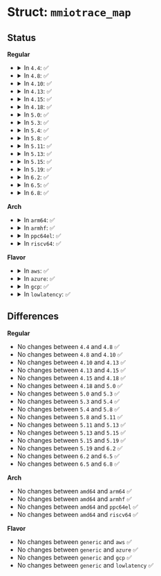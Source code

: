 # Struct: <code>mmiotrace_map</code>

## Status
<b>Regular</b>
<ul>
<li>
<details>
<summary>In <code>4.4</code>: ✅</summary>

```c
struct mmiotrace_map {
    resource_size_t phys;
    long unsigned int virt;
    long unsigned int len;
    int map_id;
    unsigned char opcode;
};
```
</details>
</li>
<li>
<details>
<summary>In <code>4.8</code>: ✅</summary>

```c
struct mmiotrace_map {
    resource_size_t phys;
    long unsigned int virt;
    long unsigned int len;
    int map_id;
    unsigned char opcode;
};
```
</details>
</li>
<li>
<details>
<summary>In <code>4.10</code>: ✅</summary>

```c
struct mmiotrace_map {
    resource_size_t phys;
    long unsigned int virt;
    long unsigned int len;
    int map_id;
    unsigned char opcode;
};
```
</details>
</li>
<li>
<details>
<summary>In <code>4.13</code>: ✅</summary>

```c
struct mmiotrace_map {
    resource_size_t phys;
    long unsigned int virt;
    long unsigned int len;
    int map_id;
    unsigned char opcode;
};
```
</details>
</li>
<li>
<details>
<summary>In <code>4.15</code>: ✅</summary>

```c
struct mmiotrace_map {
    resource_size_t phys;
    long unsigned int virt;
    long unsigned int len;
    int map_id;
    unsigned char opcode;
};
```
</details>
</li>
<li>
<details>
<summary>In <code>4.18</code>: ✅</summary>

```c
struct mmiotrace_map {
    resource_size_t phys;
    long unsigned int virt;
    long unsigned int len;
    int map_id;
    unsigned char opcode;
};
```
</details>
</li>
<li>
<details>
<summary>In <code>5.0</code>: ✅</summary>

```c
struct mmiotrace_map {
    resource_size_t phys;
    long unsigned int virt;
    long unsigned int len;
    int map_id;
    unsigned char opcode;
};
```
</details>
</li>
<li>
<details>
<summary>In <code>5.3</code>: ✅</summary>

```c
struct mmiotrace_map {
    resource_size_t phys;
    long unsigned int virt;
    long unsigned int len;
    int map_id;
    unsigned char opcode;
};
```
</details>
</li>
<li>
<details>
<summary>In <code>5.4</code>: ✅</summary>

```c
struct mmiotrace_map {
    resource_size_t phys;
    long unsigned int virt;
    long unsigned int len;
    int map_id;
    unsigned char opcode;
};
```
</details>
</li>
<li>
<details>
<summary>In <code>5.8</code>: ✅</summary>

```c
struct mmiotrace_map {
    resource_size_t phys;
    long unsigned int virt;
    long unsigned int len;
    int map_id;
    unsigned char opcode;
};
```
</details>
</li>
<li>
<details>
<summary>In <code>5.11</code>: ✅</summary>

```c
struct mmiotrace_map {
    resource_size_t phys;
    long unsigned int virt;
    long unsigned int len;
    int map_id;
    unsigned char opcode;
};
```
</details>
</li>
<li>
<details>
<summary>In <code>5.13</code>: ✅</summary>

```c
struct mmiotrace_map {
    resource_size_t phys;
    long unsigned int virt;
    long unsigned int len;
    int map_id;
    unsigned char opcode;
};
```
</details>
</li>
<li>
<details>
<summary>In <code>5.15</code>: ✅</summary>

```c
struct mmiotrace_map {
    resource_size_t phys;
    long unsigned int virt;
    long unsigned int len;
    int map_id;
    unsigned char opcode;
};
```
</details>
</li>
<li>
<details>
<summary>In <code>5.19</code>: ✅</summary>

```c
struct mmiotrace_map {
    resource_size_t phys;
    long unsigned int virt;
    long unsigned int len;
    int map_id;
    unsigned char opcode;
};
```
</details>
</li>
<li>
<details>
<summary>In <code>6.2</code>: ✅</summary>

```c
struct mmiotrace_map {
    resource_size_t phys;
    long unsigned int virt;
    long unsigned int len;
    int map_id;
    unsigned char opcode;
};
```
</details>
</li>
<li>
<details>
<summary>In <code>6.5</code>: ✅</summary>

```c
struct mmiotrace_map {
    resource_size_t phys;
    long unsigned int virt;
    long unsigned int len;
    int map_id;
    unsigned char opcode;
};
```
</details>
</li>
<li>
<details>
<summary>In <code>6.8</code>: ✅</summary>

```c
struct mmiotrace_map {
    resource_size_t phys;
    long unsigned int virt;
    long unsigned int len;
    int map_id;
    unsigned char opcode;
};
```
</details>
</li>
</ul>
<b>Arch</b>
<ul>
<li>
<details>
<summary>In <code>arm64</code>: ✅</summary>

```c
struct mmiotrace_map {
    resource_size_t phys;
    long unsigned int virt;
    long unsigned int len;
    int map_id;
    unsigned char opcode;
};
```
</details>
</li>
<li>
<details>
<summary>In <code>armhf</code>: ✅</summary>

```c
struct mmiotrace_map {
    resource_size_t phys;
    long unsigned int virt;
    long unsigned int len;
    int map_id;
    unsigned char opcode;
};
```
</details>
</li>
<li>
<details>
<summary>In <code>ppc64el</code>: ✅</summary>

```c
struct mmiotrace_map {
    resource_size_t phys;
    long unsigned int virt;
    long unsigned int len;
    int map_id;
    unsigned char opcode;
};
```
</details>
</li>
<li>
<details>
<summary>In <code>riscv64</code>: ✅</summary>

```c
struct mmiotrace_map {
    resource_size_t phys;
    long unsigned int virt;
    long unsigned int len;
    int map_id;
    unsigned char opcode;
};
```
</details>
</li>
</ul>
<b>Flavor</b>
<ul>
<li>
<details>
<summary>In <code>aws</code>: ✅</summary>

```c
struct mmiotrace_map {
    resource_size_t phys;
    long unsigned int virt;
    long unsigned int len;
    int map_id;
    unsigned char opcode;
};
```
</details>
</li>
<li>
<details>
<summary>In <code>azure</code>: ✅</summary>

```c
struct mmiotrace_map {
    resource_size_t phys;
    long unsigned int virt;
    long unsigned int len;
    int map_id;
    unsigned char opcode;
};
```
</details>
</li>
<li>
<details>
<summary>In <code>gcp</code>: ✅</summary>

```c
struct mmiotrace_map {
    resource_size_t phys;
    long unsigned int virt;
    long unsigned int len;
    int map_id;
    unsigned char opcode;
};
```
</details>
</li>
<li>
<details>
<summary>In <code>lowlatency</code>: ✅</summary>

```c
struct mmiotrace_map {
    resource_size_t phys;
    long unsigned int virt;
    long unsigned int len;
    int map_id;
    unsigned char opcode;
};
```
</details>
</li>
</ul>

## Differences
<b>Regular</b>
<ul>
<li>
No changes between <code>4.4</code> and <code>4.8</code> ✅
</li>
<li>
No changes between <code>4.8</code> and <code>4.10</code> ✅
</li>
<li>
No changes between <code>4.10</code> and <code>4.13</code> ✅
</li>
<li>
No changes between <code>4.13</code> and <code>4.15</code> ✅
</li>
<li>
No changes between <code>4.15</code> and <code>4.18</code> ✅
</li>
<li>
No changes between <code>4.18</code> and <code>5.0</code> ✅
</li>
<li>
No changes between <code>5.0</code> and <code>5.3</code> ✅
</li>
<li>
No changes between <code>5.3</code> and <code>5.4</code> ✅
</li>
<li>
No changes between <code>5.4</code> and <code>5.8</code> ✅
</li>
<li>
No changes between <code>5.8</code> and <code>5.11</code> ✅
</li>
<li>
No changes between <code>5.11</code> and <code>5.13</code> ✅
</li>
<li>
No changes between <code>5.13</code> and <code>5.15</code> ✅
</li>
<li>
No changes between <code>5.15</code> and <code>5.19</code> ✅
</li>
<li>
No changes between <code>5.19</code> and <code>6.2</code> ✅
</li>
<li>
No changes between <code>6.2</code> and <code>6.5</code> ✅
</li>
<li>
No changes between <code>6.5</code> and <code>6.8</code> ✅
</li>
</ul>
<b>Arch</b>
<ul>
<li>
No changes between <code>amd64</code> and <code>arm64</code> ✅
</li>
<li>
No changes between <code>amd64</code> and <code>armhf</code> ✅
</li>
<li>
No changes between <code>amd64</code> and <code>ppc64el</code> ✅
</li>
<li>
No changes between <code>amd64</code> and <code>riscv64</code> ✅
</li>
</ul>
<b>Flavor</b>
<ul>
<li>
No changes between <code>generic</code> and <code>aws</code> ✅
</li>
<li>
No changes between <code>generic</code> and <code>azure</code> ✅
</li>
<li>
No changes between <code>generic</code> and <code>gcp</code> ✅
</li>
<li>
No changes between <code>generic</code> and <code>lowlatency</code> ✅
</li>
</ul>
